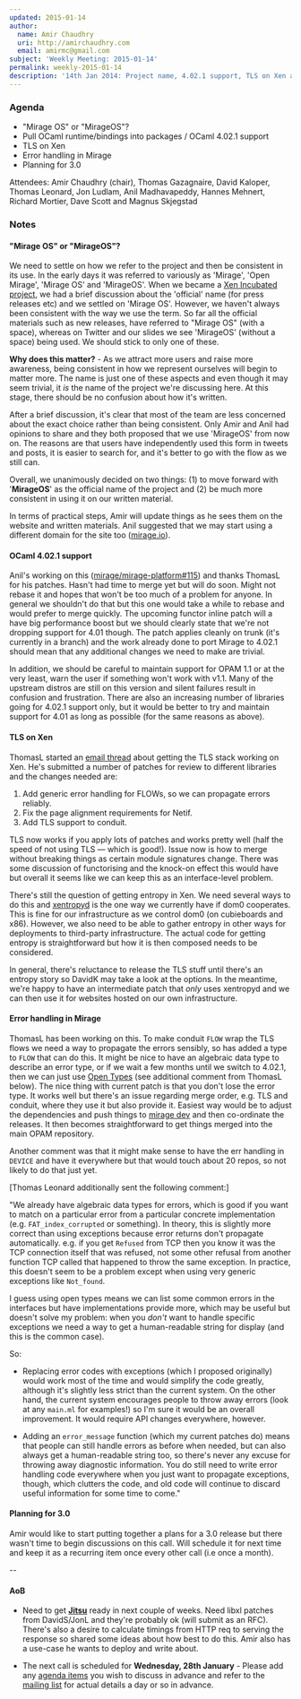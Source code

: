 ```yaml
---
updated: 2015-01-14
author:
  name: Amir Chaudhry
  uri: http://amirchaudhry.com
  email: amirmc@gmail.com
subject: 'Weekly Meeting: 2015-01-14'
permalink: weekly-2015-01-14
description: '14th Jan 2014: Project name, 4.02.1 support, TLS on Xen and Error handling'
---
```


### Agenda ###

- "Mirage OS" or "MirageOS"?
- Pull OCaml runtime/bindings into packages / OCaml 4.02.1 support
- TLS on Xen
- Error handling in Mirage
- Planning for 3.0


Attendees: Amir Chaudhry (chair), Thomas Gazagnaire, David Kaloper,
Thomas Leonard, Jon Ludlam, Anil Madhavapeddy, Hannes Mehnert,
Richard Mortier, Dave Scott and Magnus Skjegstad


### Notes ###

#### "Mirage OS" or "MirageOS"? ####

We need to settle on how we refer to the project and then be consistent in its
use. In the early days it was referred to variously as 'Mirage', 'Open
Mirage', 'Mirage OS' and 'MirageOS'.  When we became a
[Xen Incubated project][incubation], we had a brief discussion about the
'official' name (for press releases etc) and we settled on 'Mirage OS'. 
However, we haven't always been consistent with the way we use the term.  So
far all the official materials such as new releases, have referred to
"Mirage OS" (with a space), whereas on Twitter and our slides we see 'MirageOS'
(without a space) being used. We should stick to only one of these.

**Why does this matter?** - As we attract more users and raise more awareness,
being consistent in how we represent ourselves will begin to matter more. The
name is just one of these aspects and even though it may seem trivial, it *is*
the name of the project we're discussing here. At this stage, there should be
no confusion about how it's written.

After a brief discussion, it's clear that most of the team are less concerned
about the exact choice rather than being consistent. Only Amir and Anil had
opinions to share and they both proposed that we use 'MirageOS' from now on.
The reasons are that users have independently used this form in tweets and
posts, it is easier to search for, and it's better to go with the flow as we
still can.

Overall, we unanimously decided on two things: (1) to move forward with
'**MirageOS**' as the official name of the project and (2) be much more
consistent in using it on our written material.

In terms of practical steps, Amir will update things as he sees them on the
website and written materials. Anil suggested that we may start using a
different domain for the site too ([mirage.io]()).

[incubation]: http://lists.xenproject.org/archives/html/mirageos-devel/2013-01/msg00081.html

#### OCaml 4.02.1 support ####

Anil's working on this ([mirage/mirage-platform#115][115]) and thanks ThomasL
for his patches. Hasn't had time to merge yet but will do soon. Might not
rebase it and hopes that won't be too much of a problem for anyone.  In
general we shouldn't do that but this one would take a while to rebase and
would prefer to merge quickly.  The upcoming functor inline patch will a have
big performance boost but we should clearly state that we're not dropping
support for 4.01 though. The patch applies cleanly on trunk (it's currently in
a branch) and the work already done to port Mirage to 4.02.1 should mean that
any additional changes we need to make are trivial.

In addition, we should be careful to maintain support for OPAM 1.1 or at the
very least, warn the user if something won't work with v1.1. Many of the
upstream distros are still on this version and silent failures result in
confusion and frustration. There are also an increasing number of libraries
going for 4.02.1 support only, but it would be better to try and maintain
support for 4.01 as long as possible (for the same reasons as above).

[115]: https://github.com/mirage/mirage-platform/pull/115


#### TLS on Xen ####

ThomasL started an [email thread][tls-thread] about getting the TLS stack
working on Xen.  He's submitted a number of patches for review to different
libraries and the changes needed are:

1. Add generic error handling for FLOWs, so we can propagate errors reliably.
2. Fix the page alignment requirements for Netif.
3. Add TLS support to conduit.

TLS now works if you apply lots of patches and works pretty well (half the
speed of not using TLS — which is good!).
Issue now is how to merge without breaking things as
certain module signatures change.  There was some discussion of functorising
and the knock-on effect this would have but overall it seems like we can keep
this as an interface-level problem.  

There's still the question of getting entropy in Xen. We need several ways to
do this and [xentropyd][] is the one way we currently have if dom0 cooperates.
This is fine for our infrastructure as we control dom0 (on cubieboards and
x86).  However, we also need to be able to gather entropy in other ways for
deployments to third-party infrastructure. The actual code for getting entropy
is straightforward but how it is then composed needs to be considered.

In general, there's reluctance to release the TLS stuff until there's an
entropy story so DavidK may take a look at the options.  In the meantime,
we're happy to have an intermediate patch that *only* uses xentropyd and we
can then use it for websites hosted on our own infrastructure.

[tls-thread]: http://lists.xenproject.org/archives/html/mirageos-devel/2015-01/msg00066.html
[mirage-dev]: https://github.com/mirage/mirage-dev
[xentropyd]: https://github.com/mirage/xentropyd


#### Error handling in Mirage ####

ThomasL has been working on this. To make conduit `FLOW` wrap the TLS flows we
need a way to propagate the errors sensibly, so has added a type to `FLOW`
that can do this. It might be nice to have an algebraic data type to describe
an error type, or if we wait a few months until we switch to 4.02.1, then we
can just use [Open Types][opentypes]
(see additional comment from ThomasL below).
The nice thing with current patch is
that you don't lose the error type. It works well but there's an issue
regarding merge order, e.g. TLS and conduit, where they use it but also
provide it. Easiest way would be to adjust the dependencies and push things to
[mirage dev][] and then co-ordinate the releases.  It then becomes
straightforward to get things merged into the main OPAM repository.

Another comment was that it might make sense to have the err handling in
`DEVICE` and have it everywhere but that would touch about 20 repos, so not
likely to do that just yet.

[opentypes]: https://sites.google.com/site/ocamlopen/
[mirage dev]: https://github.com/mirage/mirage-dev

\[Thomas Leonard additionally sent the following comment:\]

"We already have algebraic data types for errors, which is good if you want to
match on a particular error from a particular concrete implementation (e.g.
`FAT_index_corrupted` or something). In theory, this is slightly more correct
than using exceptions because error returns don't propagate automatically. e.g.
if you get `Refused` from TCP then you know it was the TCP connection itself
that was refused, not some other refusal from another function TCP called that
happened to throw the same exception. In practice, this doesn't seem to be a
problem except when using very generic exceptions like `Not_found`.

I guess using open types means we can list some common errors in the
interfaces but have implementations provide more, which may be useful but
doesn't solve my problem: when you *don't* want to handle specific exceptions
we need a way to get a human-readable string for display (and this is the
common case).

So:

* Replacing error codes with exceptions (which I proposed originally) would
work most of the time and would simplify the code greatly, although it's
slightly less strict than the current system. On the other hand, the current
system encourages people to throw away errors (look at any `main.ml` for
examples!) so I'm sure it would be an overall improvement. It would require
API changes everywhere, however.

* Adding an `error_message` function (which my current patches do) means that
people can still handle errors as before when needed, but can also always get
a human-readable string too, so there's never any excuse for throwing away
diagnostic information. You do still need to write error handling code
everywhere when you just want to propagate exceptions, though, which clutters
the code, and old code will continue to discard useful information for some
time to come."

#### Planning for 3.0 ####

Amir would like to start putting together a plans for a 3.0 release but there
wasn't time to begin discussions on this call. Will schedule it for next time
and keep it as a recurring item once every other call (i.e once a month).

-- 

#### AoB ####

- Need to get **[Jitsu][]** ready in next couple of weeks. Need libxl patches
from DavidS/JonL and they're probably ok (will submit as an RFC). There's also
a desire to calculate timings from HTTP req to serving the response so shared
some ideas about how best to do this. Amir also has a use-case he wants to
deploy and write about.

- The next call is scheduled for **Wednesday, 28th January** - Please add any
[agenda items][call-agenda] you wish to discuss in advance and refer to the
[mailing list][mir-mail] for actual details a day or so in advance.

[Jitsu]: https://github.com/MagnusS/jitsu
[call-agenda]: https://github.com/mirage/mirage-www/wiki/Call-Agenda
[mir-mail]: http://lists.xenproject.org/cgi-bin/mailman/listinfo/mirageos-devel

